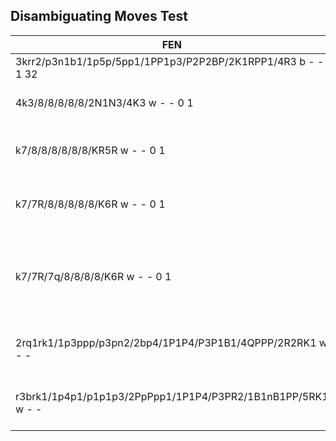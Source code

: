 ## Disambiguating Moves Test
|FEN|Move|Description|
|-|-|-|
|3krr2/p3n1b1/1p5p/5pp1/1PP1p3/P2P2BP/2K1RPP1/4R3 b - - 1 32|exd3+|Pawn Capture|
|4k3/8/8/8/8/8/2N1N3/4K3 w - - 0 1|Ned4|2 Knights can move to the same square|
|k7/8/8/8/8/8/8/KR5R w - - 0 1|Rbe1|Two rooks on the same rank can move to this position|
|k7/7R/8/8/8/8/8/K6R w - - 0 1|R1h5|Two rooks on the same file can move to this position|
|k7/7R/7q/8/8/8/8/K6R w - - 0 1|R1xh6|Two rooks on the same file can move to this position and take a piece in doing so|
|2rq1rk1/1p3ppp/p3pn2/2bp4/1P1P4/P3P1B1/4QPPP/2R2RK1 w - -|bxc5|Disambiguating between two potential pawn captures|
|r3brk1/1p4p1/p1p1p3/2PpPpp1/1P1P4/P3PR2/1B1nB1PP/5RK1 w - -|Rf1f2|Using double disambiguating (file and rank) to specify|